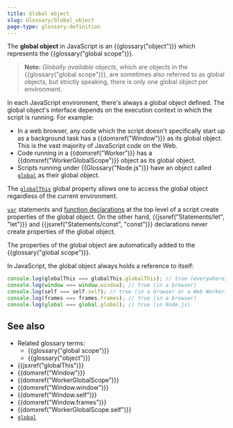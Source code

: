 ```yaml
---
title: Global object
slug: Glossary/Global_object
page-type: glossary-definition
---
```




The **global object** in JavaScript is an {{glossary("object")}} which represents the {{glossary("global scope")}}.

> **Note:** _Globally available objects_, which are objects in the {{glossary("global scope")}}, are sometimes also referred to as global objects, but strictly speaking, there is only one global object per environment.

In each JavaScript environment, there's always a global object defined. The global object's interface depends on the execution context in which the script is running. For example:

- In a web browser, any code which the script doesn't specifically start up as a background task has a {{domxref("Window")}} as its global object. This is the vast majority of JavaScript code on the Web.
- Code running in a {{domxref("Worker")}} has a {{domxref("WorkerGlobalScope")}} object as its global object.
- Scripts running under {{Glossary("Node.js")}} have an object called [`global`](https://nodejs.org/api/globals.html#globals_global) as their global object.

The [`globalThis`](/Web/JavaScript/Reference/Global_Objects/globalThis) global property allows one to access the global object regardless of the current environment.

[`var`](/Web/JavaScript/Reference/Statements/var) statements and [function declarations](/Web/JavaScript/Reference/Statements/function) at the top level of a script create properties of the global object. On the other hand, {{jsxref("Statements/let", "let")}} and {{jsxref("Statements/const", "const")}} declarations never create properties of the global object.

The properties of the global object are automatically added to the {{glossary("global scope")}}.

In JavaScript, the global object always holds a reference to itself:

```js
console.log(globalThis === globalThis.globalThis); // true (everywhere)
console.log(window === window.window); // true (in a browser)
console.log(self === self.self); // true (in a browser or a Web Worker)
console.log(frames === frames.frames); // true (in a browser)
console.log(global === global.global); // true (in Node.js)
```

## See also

- Related glossary terms:
  - {{glossary("global scope")}}
  - {{glossary("object")}}
- {{jsxref("globalThis")}}
- {{domxref("Window")}}
- {{domxref("WorkerGlobalScope")}}
- {{domxref("Window.window")}}
- {{domxref("Window.self")}}
- {{domxref("Window.frames")}}
- {{domxref("WorkerGlobalScope.self")}}
- [`global`](https://nodejs.org/api/globals.html#globals_global)
